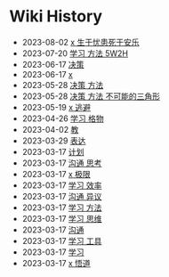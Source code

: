 # Wiki History

- 2023-08-02        [x 生于忧患死于安乐](/0023_x_生于忧患死于安乐)
- 2023-07-20        [学习 方法 5W2H](/0022_学习_方法_5W2H)
- 2023-06-17        [决策](/0021_决策)
- 2023-06-17        [x](/0020_x)
- 2023-05-28        [决策 方法](/0018_决策_方法)
- 2023-05-28        [决策 方法 不可能的三角形](/0019_决策_方法_不可能的三角形)
- 2023-05-19        [x 逃避](/0017_x_逃避)
- 2023-04-26        [学习 格物](/0016_学习_格物)
- 2023-04-02        [教](/0015_教)
- 2023-03-29        [表达](/0014_表达)
- 2023-03-17        [计划](/0008_计划)
- 2023-03-17        [沟通 思考](/0007_沟通_思考)
- 2023-03-17        [x 极限](/0003_x_极限)
- 2023-03-17        [学习 效率](/0012_学习_效率)
- 2023-03-17        [沟通 异议](/0006_沟通_异议)
- 2023-03-17        [学习 方法](/0013_学习_方法)
- 2023-03-17        [学习 思维](/0011_学习_思维)
- 2023-03-17        [沟通](/0005_沟通)
- 2023-03-17        [学习 工具](/0010_学习_工具)
- 2023-03-17        [学习](/0009_学习)
- 2023-03-17        [x 悟道](/0004_x_悟道)
